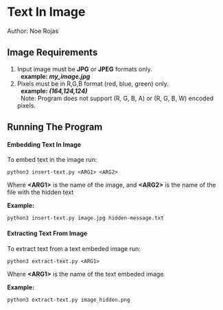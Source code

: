 # Text In Image
Author: Noe Rojas

## Image Requirements
1. Input image must be **JPG** or **JPEG** formats only.<br>
  &nbsp;&nbsp;**example: *my_image.jpg***
2. Pixels must be in R,G,B format (red, blue, green) only.<br>
&nbsp;&nbsp;**example: *(164,124,124)***<br>
&nbsp;&nbsp;Note: Program does not support (R, G, B, A) or (R, G, B, W) encoded pixels.

## Running The Program
#### Embedding Text In Image
To embed text in the image run: <br>

```
python3 insert-text.py <ARG1> <ARG2>
```
Where **&lt;ARG1&gt;** is the name of the image, and **&lt;ARG2&gt;** is the name of the file with the hidden text <br>

**Example:**
```
python3 insert-text.py image.jpg hidden-message.txt
```

#### Extracting Text From Image
To extract text from a text embeded image run:
```
python3 extract-text.py <ARG1>
```
Where **&lt;ARG1&gt;** is the name of the text embeded image.

**Example:**
```
python3 extract-text.py image_hidden.png
```
